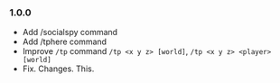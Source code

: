### 1.0.0
- Add /socialspy command
- Add /tphere command
- Improve `/tp` command `/tp <x y z> [world]`, `/tp <x y z> <player> [world]`
- Fix. Changes. This.
